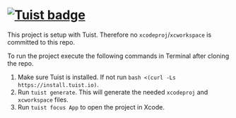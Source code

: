 # [![Tuist badge](https://img.shields.io/badge/Powered%20by-Tuist-blue)](https://tuist.io)

This project is setup with Tuist. Therefore no `xcodeproj`/`xcworkspace` is committed to this repo.

To run the project execute the following commands in Terminal after cloning the repo.

1. Make sure Tuist is installed. If not run `bash <(curl -Ls https://install.tuist.io)`.
2. Run `tuist generate`. This will generate the needed `xcodeproj` and `xcworkspace` files.
3. Run `tuist focus App` to open the project in Xcode.
